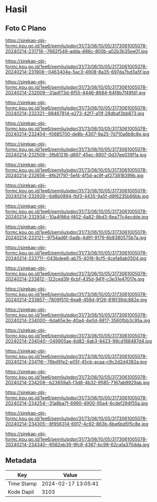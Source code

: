 # Hasil

## Foto C Plano

https://sirekap-obj-formc.kpu.go.id/1ee6/pemilu/pdpr/31/73/06/10/05/3173061005078-20240214-231718--7662f549-adda-486c-800b-a02b3b35ee01.jpg

https://sirekap-obj-formc.kpu.go.id/1ee6/pemilu/pdpr/31/73/06/10/05/3173061005078-20240214-231908--0463404a-5ac3-4908-8a35-697da7bd3a5f.jpg

https://sirekap-obj-formc.kpu.go.id/1ee6/pemilu/pdpr/31/73/06/10/05/3173061005078-20240214-232009--31adf73d-6f55-4446-8684-64f8b7f49fd1.jpg

https://sirekap-obj-formc.kpu.go.id/1ee6/pemilu/pdpr/31/73/06/10/05/3173061005078-20240214-232321--88467814-e273-42f7-a11f-28dbaf3bb873.jpg

https://sirekap-obj-formc.kpu.go.id/1ee6/pemilu/pdpr/31/73/06/10/05/3173061005078-20240214-232404--f0685700-de8b-4307-9a25-7d710a6b8c8e.jpg

https://sirekap-obj-formc.kpu.go.id/1ee6/pemilu/pdpr/31/73/06/10/05/3173061005078-20240214-232509--3fb61216-d897-45ec-8907-0d37ee039f1a.jpg

https://sirekap-obj-formc.kpu.go.id/1ee6/pemilu/pdpr/31/73/06/10/05/3173061005078-20240214-232656--8fb2f797-5ef4-4f5d-ac9f-af273818399b.jpg

https://sirekap-obj-formc.kpu.go.id/1ee6/pemilu/pdpr/31/73/06/10/05/3173061005078-20240214-232929--6d8b0894-fbf3-4435-9a5f-d9f6235b66bb.jpg

https://sirekap-obj-formc.kpu.go.id/1ee6/pemilu/pdpr/31/73/06/10/05/3173061005078-20240214-232934--10a4f86d-f402-4a82-8bd3-8ea77c4ecdde.jpg

https://sirekap-obj-formc.kpu.go.id/1ee6/pemilu/pdpr/31/73/06/10/05/3173061005078-20240214-233121--9754ad6f-0adb-4d91-9179-6b8380575b7a.jpg

https://sirekap-obj-formc.kpu.go.id/1ee6/pemilu/pdpr/31/73/06/10/05/3173061005078-20240214-233711--043bdee6-ab75-4018-9cf5-4cefa6ab0504.jpg

https://sirekap-obj-formc.kpu.go.id/1ee6/pemilu/pdpr/31/73/06/10/05/3173061005078-20240214-233812--122ced39-6cbf-435d-941f-c3e31e47017e.jpg

https://sirekap-obj-formc.kpu.go.id/1ee6/pemilu/pdpr/31/73/06/10/05/3173061005078-20240214-233857--7809f510-6ea8-459d-9126-816f39dc882e.jpg

https://sirekap-obj-formc.kpu.go.id/1ee6/pemilu/pdpr/31/73/06/10/05/3173061005078-20240214-234000--6da65e3e-40a4-4e0d-8817-3560fbb3c95a.jpg

https://sirekap-obj-formc.kpu.go.id/1ee6/pemilu/pdpr/31/73/06/10/05/3173061005078-20240214-234040--049905ae-6d82-4ab3-8423-99cd168487d4.jpg

https://sirekap-obj-formc.kpu.go.id/1ee6/pemilu/pdpr/31/73/06/10/05/3173061005078-20240214-234116--76bd91e2-e05f-45cb-acaa-c9c2d2d4382a.jpg

https://sirekap-obj-formc.kpu.go.id/1ee6/pemilu/pdpr/31/73/06/10/05/3173061005078-20240214-234208--b23659a5-f3d6-4b32-9585-7167ab9929ab.jpg

https://sirekap-obj-formc.kpu.go.id/1ee6/pemilu/pdpr/31/73/06/10/05/3173061005078-20240214-234254--31a8ba7f-6990-4900-95a4-6cdef294f55a.jpg

https://sirekap-obj-formc.kpu.go.id/1ee6/pemilu/pdpr/31/73/06/10/05/3173061005078-20240214-234305--8f956314-6917-4c92-863b-6be6bd5f5c8e.jpg

https://sirekap-obj-formc.kpu.go.id/1ee6/pemilu/pdpr/31/73/06/10/05/3173061005078-20240214-234340--6562eb39-9fc8-4367-bc98-62ca1a370dda.jpg


## Metadata

| Key        | Value               |
| ---------- | ------------------- |
| Time Stamp | 2024-02-17 13:05:41 |
| Kode Dapil | 3103                |



